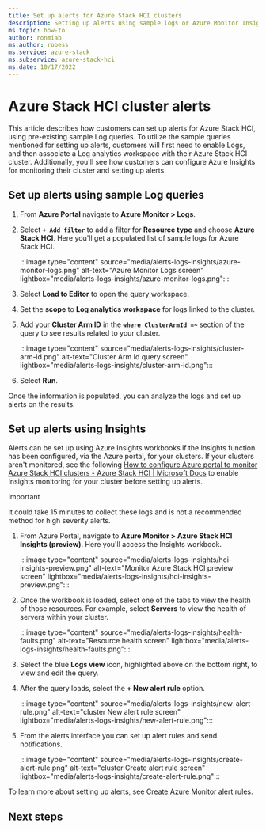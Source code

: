 ```yaml
---
title: Set up alerts for Azure Stack HCI clusters
description: Setting up alerts using sample logs or Azure Monitor Insights workbooks.
ms.topic: how-to
author: ronmiab
ms.author: robess
ms.service: azure-stack
ms.subservice: azure-stack-hci
ms.date: 10/17/2022
---
```


# Azure Stack HCI cluster alerts

This article describes how customers can set up alerts for Azure Stack HCI, using pre-existing sample Log queries. To utilize the sample queries mentioned for setting up alerts, customers will first need to enable Logs, and then associate a Log analytics workspace with their Azure Stack HCI cluster. Additionally, you'll see how customers can configure Azure Insights for monitoring their cluster and setting up alerts.

## Set up alerts using sample Log queries

1. From **Azure Portal** navigate to **Azure Monitor > Logs**.
2. Select **`+ Add filter`** to add a filter for **Resource type** and choose **Azure Stack HCI**. Here you'll get a populated list of sample logs for Azure Stack HCI.

    :::image type="content" source="media/alerts-logs-insights/azure-monitor-logs.png" alt-text="Azure Monitor Logs screen" lightbox="media/alerts-logs-insights/azure-monitor-logs.png":::

3. Select **Load to Editor** to open the query workspace.
4. Set the **scope** to **Log analytics workspace** for logs linked to the cluster.
5. Add your **Cluster Arm ID** in the **`where ClusterArmId =~`** section of the query to see results related to your cluster.

    :::image type="content" source="media/alerts-logs-insights/cluster-arm-id.png" alt-text="Cluster Arm Id query screen" lightbox="media/alerts-logs-insights/cluster-arm-id.png":::

6. Select **Run**.

Once the information is populated, you can analyze the logs and set up alerts on the results.

## Set up alerts using Insights

Alerts can be set up using Azure Insights workbooks if the Insights function has been configured, via the Azure portal, for your clusters. If your clusters aren't monitored, see the following [How to configure Azure portal to monitor Azure Stack HCI clusters - Azure Stack HCI | Microsoft Docs](../manage/monitor-hci-single.md) to enable Insights monitoring for your cluster before setting up alerts.

> [!IMPORTANT]
> It could take 15 minutes to collect these logs and is not a recommended method for high severity alerts.

1. From Azure Portal, navigate to **Azure Monitor > Azure Stack HCI Insights (preview)**. Here you'll access the Insights workbook.

    :::image type="content" source="media/alerts-logs-insights/hci-insights-preview.png" alt-text="Monitor Azure Stack HCI preview screen" lightbox="media/alerts-logs-insights/hci-insights-preview.png":::

2. Once the workbook is loaded, select one of the tabs to view the health of those resources. For example, select **Servers** to view the health of servers within your cluster.

    :::image type="content" source="media/alerts-logs-insights/health-faults.png" alt-text="Resource health screen" lightbox="media/alerts-logs-insights/health-faults.png":::

3. Select the blue **Logs view** icon, highlighted above on the bottom right, to view and edit the query.
4. After the query loads, select the **+ New alert rule** option.

    :::image type="content" source="media/alerts-logs-insights/new-alert-rule.png" alt-text="cluster New alert rule screen" lightbox="media/alerts-logs-insights/new-alert-rule.png":::

5. From the alerts interface you can set up alert rules and send notifications.

    :::image type="content" source="media/alerts-logs-insights/create-alert-rule.png" alt-text="cluster Create alert rule screen" lightbox="media/alerts-logs-insights/create-alert-rule.png":::

To learn more about setting up alerts, see [Create Azure Monitor alert rules](/azure/azure-monitor/alerts/alerts-create-new-alert-rule).

## Next steps
